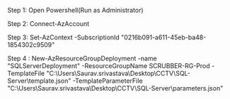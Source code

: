 Step 1: Open Powershell(Run as Administrator)

Step 2: Connect-AzAccount

Step 3: Set-AzContext -SubscriptionId "0216b091-a611-45eb-ba48-1854302c9509"

Step 4 : New-AzResourceGroupDeployment -name "SQLServerDeployment" -ResourceGroupName SCRUBBER-RG-Prod -TemplateFile "C:\Users\Saurav.srivastava\Desktop\CCTV\SQL-Server\template.json" -TemplateParameterFile "C:\Users\Saurav.srivastava\Desktop\CCTV\SQL-Server\parameters.json"
